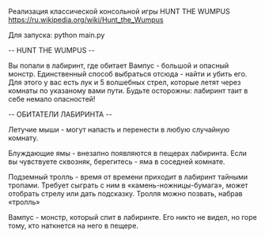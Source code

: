 Реализация классической консольной игры HUNT THE WUMPUS
https://ru.wikipedia.org/wiki/Hunt_the_Wumpus

Для запуска:
python main.py


-- HUNT THE WUMPUS --

Вы попали в лабиринт, где обитает Вампус - большой и опасный монстр.
Единственный способ выбраться отсюда - найти и убить его.
Для этого у вас есть лук и 5 волшебных стрел, которые летят через комнаты по указаному вами пути.
Будьте осторожны: лабиринт таит в себе немало опасностей!

-- ОБИТАТЕЛИ ЛАБИРИНТА --

Летучие мыши - могут напасть и перенести в любую случайную комнату.

Блуждающие ямы - внезапно появляются в пещерах лабиринта. Если вы чувствуете сквозняк, берегитесь - яма в соседней комнате.

Подземный тролль - время от времени приходит в лабиринт тайными тропами. Требует сыграть с ним в «камень-ножницы-бумага», может отобрать стрелу или дать подсказку. Тролля можно позвать, набрав «тролль»

Вампус - монстр, который спит в лабиринте. Его никто не видел, но горе тому, кто наткнется на него в пещере.
